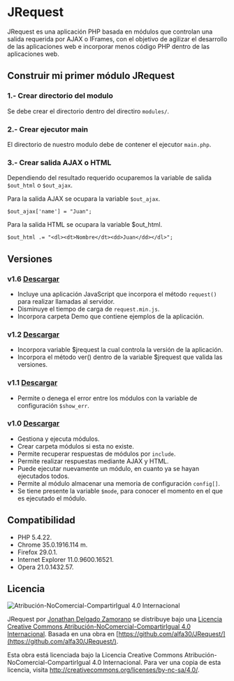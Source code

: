 JRequest
========

JRequest es una aplicación PHP basada en módulos que controlan una salida requerida por AJAX o IFrames, con el objetivo de agilizar el desarrollo de las aplicaciones web e incorporar menos código PHP dentro de las aplicaciones web.

Construir mi primer módulo JRequest
-----------------------------------

### 1.- Crear directorio del modulo

Se debe crear el directorio dentro del directiro `modules/`.

### 2.- Crear ejecutor main

El directorio de nuestro modulo debe de contener el ejecutor `main.php`.

### 3.- Crear salida AJAX o HTML

Dependiendo del resultado requerido ocuparemos la variable de salida `$out_html` o `$out_ajax`.

Para la salida AJAX se ocupara la variable `$out_ajax`.

```
$out_ajax['name'] = "Juan";
```

Para la salida HTML se ocupara la variable $out_html.

```
$out_html .= "<dl><dt>Nombre</dt><dd>Juan</dd></dl>";
```

Versiones
---------

### v1.6 [Descargar](https://github.com/alfa30/JRequest/releases/tag/v1.6)

- Incluye una aplicación JavaScript que incorpora el método `request()` para realizar llamadas al servidor.
- Disminuye el tiempo de carga de `request.min.js`.
- Incorpora carpeta Demo que contiene ejemplos de la aplicación.

### v1.2 [Descargar](https://github.com/alfa30/JRequest/releases/tag/v1.2)

- Incorpora variable $jrequest la cual controla la versión de la aplicación.
- Incorpora el método ver() dentro de la variable $jrequest que valida las versiones.

### v1.1 [Descargar](https://github.com/alfa30/JRequest/releases/tag/v1.1)

- Permite o denega el error entre los módulos con la variable de configuración `$show_err`.

### v1.0 [Descargar](https://github.com/alfa30/JRequest/releases/tag/v1.0)

- Gestiona y ejecuta módulos.
- Crear carpeta módulos si esta no existe.
- Permite recuperar respuestas de módulos por `include`.
- Permite realizar respuestas mediante AJAX y HTML.
- Puede ejecutar nuevamente un módulo, en cuanto ya se hayan ejecutados todos.
- Permite al módulo almacenar una memoria de configuración `config[]`.
- Se tiene presente la variable `$mode`, para conocer el momento en el que es ejecutado el módulo.

Compatibilidad
--------------

 - PHP 5.4.22.
 - Chrome 35.0.1916.114 m.
 - Firefox 29.0.1.
 - Internet Explorer 11.0.9600.16521.
 - Opera 21.0.1432.57.

Licencia
--------

![Atribución-NoComercial-CompartirIgual 4.0 Internacional](http://i.creativecommons.org/l/by-nc-sa/4.0/88x31.png)

JRequest por [Jonathan Delgado Zamorano](http://jonad.in/) se distribuye bajo una [Licencia Creative Commons Atribución-NoComercial-CompartirIgual 4.0 Internacional](http://creativecommons.org/licenses/by-nc-sa/4.0/).
Basada en una obra en [https://github.com/alfa30/JRequest/](https://github.com/alfa30/JRequest/).

Esta obra está licenciada bajo la Licencia Creative Commons Atribución-NoComercial-CompartirIgual 4.0 Internacional. Para ver una copia de esta licencia, visita http://creativecommons.org/licenses/by-nc-sa/4.0/.

